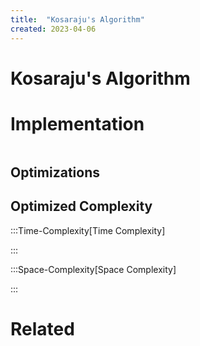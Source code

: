 ```yaml
---
title:  "Kosaraju's Algorithm"
created: 2023-04-06
---
```





# Kosaraju's Algorithm

# Implementation

```python

```

## Optimizations

## Optimized Complexity

:::Time-Complexity[Time Complexity] 


:::

:::Space-Complexity[Space Complexity] 


:::



# Related
